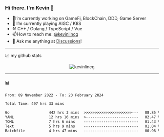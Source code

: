 ### Hi there. I'm Kevin 👋

- 🔭I’m currently working on GameFi, BlockChain, DDD, Game Server
- 🌱 I’m currently playing AIGC / K8S
-   :hammer_and_pick: C++ / Golang / TypeScript / Vue
- 📫How to reach me: [@kevinlincg](https://twitter.com/kevinlincg) 
-   :thought_balloon: Ask me anything at [Discussions](https://github.com/kevinlincg/kevinlincg/discussions/new)!

---

📈 my github stats

<p align="center"> <img src="https://github-readme-stats-ouuan.vercel.app/api?username=kevinlincg&theme=dark&show_icons=true&count_private=true" alt="kevinlincg" />

---

#### :bar_chart: 

<!--START_SECTION:waka-->

```txt
From: 09 November 2022 - To: 23 February 2024

Total Time: 497 hrs 33 mins

Go                  442 hrs 3 mins  >>>>>>>>>>>>>>>>>>>>>>---   88.85 %
YAML                12 hrs 16 mins  >------------------------   02.47 %
TOML                7 hrs 6 mins    -------------------------   01.43 %
Text                5 hrs 9 mins    -------------------------   01.04 %
Batchfile           4 hrs 47 mins   -------------------------   00.96 %
```

<!--END_SECTION:waka-->
